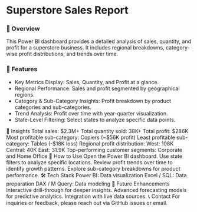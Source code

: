 <h1>Superstore Sales Report</h1>

<h3>📝 Overview</h3>
<p>This Power BI dashboard provides a detailed analysis of sales, quantity, and profit for a superstore business. It includes regional breakdowns, category-wise profit distributions, and trends over time.</p>

<h3>🔹 Features</h3>
<ul>
<li>Key Metrics Display: Sales, Quantity, and Profit at a glance.</li>
<li>Regional Performance: Sales and profit segmented by geographical regions.</li>
<li>Category & Sub-Category Insights: Profit breakdown by product categories and sub-categories.</li>
<li>Trend Analysis: Profit over time with year-quarter visualization.</li>
<li>State-Level Filtering: Select states to analyze specific data points.</li>
  </ul>
📌 Insights
Total sales: $2.3M+
Total quantity sold: 38K+
Total profit: $286K
Most profitable sub-category: Copiers (~$56K profit)
Least profitable sub-category: Tables (-$18K loss)
Regional profit distribution:
West: 108K
Central: 40K
East: 31.9K
Top-performing customer segments: Corporate and Home Office
🚀 How to Use
Open the Power BI dashboard.
Use state filters to analyze specific locations.
Review profit trends over time to identify growth patterns.
Explore sub-category breakdowns for product performance.
🛠 Tech Stack
Power BI: Data visualization
Excel / SQL: Data preparation
DAX / M Query: Data modeling
📌 Future Enhancements
Interactive drill-through for deeper insights.
Advanced forecasting models for predictive analytics.
Integration with live data sources.
📞 Contact
For inquiries or feedback, please reach out via GitHub issues or email.
